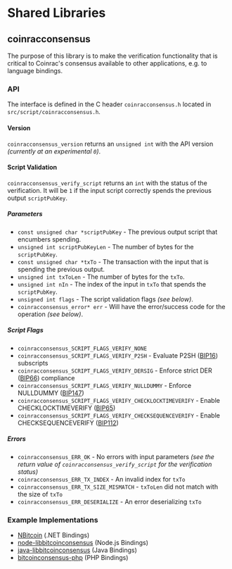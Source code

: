 Shared Libraries
================

## coinracconsensus

The purpose of this library is to make the verification functionality that is critical to Coinrac's consensus available to other applications, e.g. to language bindings.

### API

The interface is defined in the C header `coinracconsensus.h` located in  `src/script/coinracconsensus.h`.

#### Version

`coinracconsensus_version` returns an `unsigned int` with the API version *(currently at an experimental `0`)*.

#### Script Validation

`coinracconsensus_verify_script` returns an `int` with the status of the verification. It will be `1` if the input script correctly spends the previous output `scriptPubKey`.

##### Parameters
- `const unsigned char *scriptPubKey` - The previous output script that encumbers spending.
- `unsigned int scriptPubKeyLen` - The number of bytes for the `scriptPubKey`.
- `const unsigned char *txTo` - The transaction with the input that is spending the previous output.
- `unsigned int txToLen` - The number of bytes for the `txTo`.
- `unsigned int nIn` - The index of the input in `txTo` that spends the `scriptPubKey`.
- `unsigned int flags` - The script validation flags *(see below)*.
- `coinracconsensus_error* err` - Will have the error/success code for the operation *(see below)*.

##### Script Flags
- `coinracconsensus_SCRIPT_FLAGS_VERIFY_NONE`
- `coinracconsensus_SCRIPT_FLAGS_VERIFY_P2SH` - Evaluate P2SH ([BIP16](https://github.com/bitcoin/bips/blob/master/bip-0016.mediawiki)) subscripts
- `coinracconsensus_SCRIPT_FLAGS_VERIFY_DERSIG` - Enforce strict DER ([BIP66](https://github.com/bitcoin/bips/blob/master/bip-0066.mediawiki)) compliance
- `coinracconsensus_SCRIPT_FLAGS_VERIFY_NULLDUMMY` - Enforce NULLDUMMY ([BIP147](https://github.com/bitcoin/bips/blob/master/bip-0147.mediawiki))
- `coinracconsensus_SCRIPT_FLAGS_VERIFY_CHECKLOCKTIMEVERIFY` - Enable CHECKLOCKTIMEVERIFY ([BIP65](https://github.com/bitcoin/bips/blob/master/bip-0065.mediawiki))
- `coinracconsensus_SCRIPT_FLAGS_VERIFY_CHECKSEQUENCEVERIFY` - Enable CHECKSEQUENCEVERIFY ([BIP112](https://github.com/bitcoin/bips/blob/master/bip-0112.mediawiki))

##### Errors
- `coinracconsensus_ERR_OK` - No errors with input parameters *(see the return value of `coinracconsensus_verify_script` for the verification status)*
- `coinracconsensus_ERR_TX_INDEX` - An invalid index for `txTo`
- `coinracconsensus_ERR_TX_SIZE_MISMATCH` - `txToLen` did not match with the size of `txTo`
- `coinracconsensus_ERR_DESERIALIZE` - An error deserializing `txTo`

### Example Implementations
- [NBitcoin](https://github.com/NicolasDorier/NBitcoin/blob/master/NBitcoin/Script.cs#L814) (.NET Bindings)
- [node-libbitcoinconsensus](https://github.com/bitpay/node-libbitcoinconsensus) (Node.js Bindings)
- [java-libbitcoinconsensus](https://github.com/dexX7/java-libbitcoinconsensus) (Java Bindings)
- [bitcoinconsensus-php](https://github.com/Bit-Wasp/bitcoinconsensus-php) (PHP Bindings)
